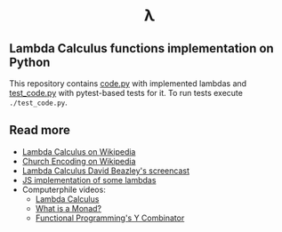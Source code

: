 <h1 align="center">λ</h1>

## Lambda Calculus functions implementation on Python

This repository contains [code.py](./code.py) with implemented lambdas and [test_code.py](./test_code.py) with pytest-based tests for it. To run tests execute `./test_code.py`.

## Read more

* [Lambda Calculus on Wikipedia](https://en.wikipedia.org/wiki/Lambda_calculus)
* [Church Encoding on Wikipedia](https://en.wikipedia.org/wiki/Church_encoding)
* [Lambda Calculus David Beazley's screencast](https://youtu.be/5C6sv7-eTKg)
* [JS implementation of some lambdas](https://github.com/gtramontina/lambda)
* Computerphile videos:
    * [Lambda Calculus](https://youtu.be/eis11j_iGMs)
    * [What is a Monad?](https://youtu.be/t1e8gqXLbsU)
    * [Functional Programming's Y Combinator](https://youtu.be/9T8A89jgeTI)
